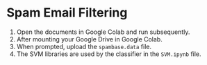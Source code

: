 # Spam Email Filtering

1. Open the documents in Google Colab and run subsequently.
2. After mounting your Google Drive in Google Colab. 
3. When prompted, upload the `spambase.data` file.
4. The SVM libraries are used by the classifier in the `SVM.ipynb` file. 
